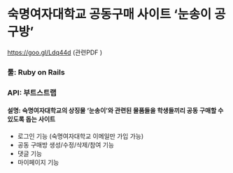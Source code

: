 # 숙명여자대학교 공동구매 사이트 ‘눈송이 공구방’
https://goo.gl/Ldq44d (관련PDF )

### 툴: Ruby on Rails
### API: 부트스트랩
#### 설명: 숙명여자대학교의 상징물 ‘눈송이’와 관련된 물품들을 학생들끼리 공동 구매할 수 있도록 돕는 사이트

* 로그인 기능 (숙명여자대학교 이메일만 가입 가능)
* 공동 구매방 생성/수정/삭제/참여 기능
* 댓글 기능
* 마이페이지 기능

